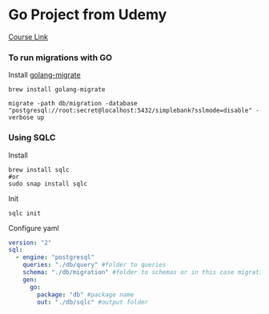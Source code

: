# Go Project from Udemy

[Course Link](https://www.udemy.com/course/backend-master-class-golang-postgresql-kubernetes/)

### To run migrations with GO

Install [golang-migrate](https://github.com/golang-migrate/migrate)

```shell
brew install golang-migrate
```

```shell
migrate -path db/migration -database "postgresql://root:secret@localhost:5432/simplebank?sslmode=disable" -verbose up
```

### Using SQLC

Install

```shell
brew install sqlc
#or
sudo snap install sqlc
```

Init
```
sqlc init
```

Configure yaml
```yaml
version: "2"
sql:
  - engine: "postgresql" 
    queries: "./db/query" #folder to queries
    schema: "./db/migration" #folder to schemas or in this case migrations
    gen:
      go:
        package: "db" #package name
        out: "./db/sqlc" #output folder
```